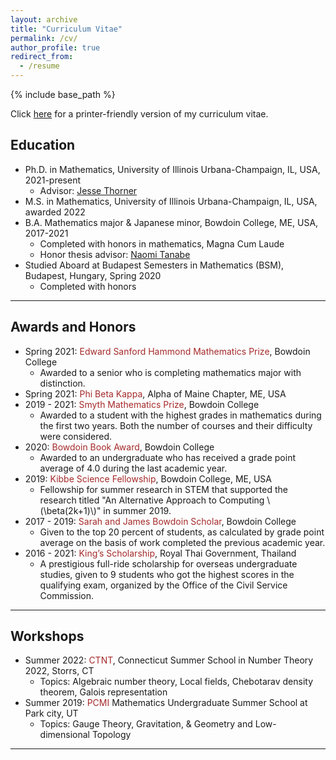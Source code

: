 ```yaml
---
layout: archive
title: "Curriculum Vitae"
permalink: /cv/
author_profile: true
redirect_from:
  - /resume
---
```


{% include base_path %}

Click [here](http://ploynawapan.github.io/files/Updated_Curriculum_Vitae.pdf) for a printer-friendly version of my curriculum vitae. 

Education
------
* Ph.D. in Mathematics, University of Illinois Urbana-Champaign, IL, USA, 2021-present
  * Advisor: [Jesse Thorner](https://sites.google.com/view/jessethorner)
* M.S. in Mathematics, University of Illinois Urbana-Champaign, IL, USA, awarded 2022
* B.A. Mathematics major & Japanese minor, Bowdoin College, ME, USA, 2017-2021
  * Completed with honors in mathematics, Magna Cum Laude <!--GPA: 3.93 -->
  * Honor thesis advisor: [Naomi Tanabe](https://tildesites.bowdoin.edu/~ntanabe/)
* Studied Aboard at Budapest Semesters in Mathematics (BSM), Budapest, Hungary, Spring 2020
  * Completed with honors  <!--GPA: 3.92 -->
    
---

<!-- Publications & preprints
------
1. Effective correlation and decorrelation for newforms, and weak subconvexity for $L$-functions. (With an appendix by Jesse Thorner) [(arXiv)](http://arxiv.org/abs/2405.05249)
2. An Alternative Approach to Computing $\beta(2k + 1)$. (With N. Tanabe) Integers 23 (2023). [(pdf)](http://math.colgate.edu/~integers/x72/x72.pdf) & [journal's site)](http://math.colgate.edu/~integers/vol23.html) 
3. Walking to Infinity on the Fibonacci Sequence. (With S. Miller, F. Peng, T. Popescu) Fibonacci Quart. 60 (2022), no. 5, pp. 293-299. [(pdf)](https://www.fq.math.ca/Papers1/60-5/miller2.pdf) & [journal's site)](https://www.fq.math.ca/60-5.html) 
4. Modeling Random Walks to Infinity on Primes in $\mathbb{Z}[\sqrt{2}]$.  (With B. Li, S. Miller, D. Sarnecki, T. Popescu)
J. Integer Seq. 25 (2022), 21 pp. [(pdf)](http://ploynawapan.github.io/files/miller11.pdf)  & [journal's site)](https://cs.uwaterloo.ca/journals/JIS/vol25.html) 
5. Walking to Infinity Along Some Number Theory Sequences. (With Steven J. Miller, Fei Peng, Tudor Popescu, Joshua Siktar, and the Polymath REU program) arXiv preprint, arXiv:2010.14932. [(arXiv)](https://arxiv.org/abs/2010.14932)
   
---
-->
<!--
Talks
------
_Holomorphic quantum unique ergodicity & weak subconvexity for $L$-functions_ 
  * Shandong University Number Theory Seminar (June 2024)(Remote)
  * Stanford Univeristy Graduate Student Number Theory Seminar (Apr 2024)(Remote)
  * UIUC Number Theory Seminar (Mar 2024)
  * UIUC Graduate Student Number Theory Seminar (Mar 2024 & Nov 2023)
  * The 20th International Conference on Fibonacci Numbers and Their Applications, University of Sarajevo (Jul 2022)(Remote)
  * Honors Thesis, Bowdoin College Department of Mathematics (May 2021) (Remote)
  * The PAlmetto Joint Arithmetic, Modularity, and Analysis Series (Sep 2020)(Remote)
  * Bowdoin College President's Summer Research Symposium (Oct 2019) (poster) 
<!--* _Introduction to Holomorphic quantum unique ergodicity_ -->
  
<!--* _Walking to Infinity on the Fibonacci Sequence_ -->

<!--* _On the Dirichlet $L$-functions and the $L$-functions of Modular Forms_-->

<!--* _Walking to Infinity Along Some Number Theory Sequences_ -->

<!--* _An Alternative Approach to Computing  $\beta(2k+1)$_ --> 


<!--* Fall 2020/Spring 2021: <span style="color: brown;">Honors thesis</span> in mathematics at Bowdoin College
  * Project: ''On the Dirichlet \\(L\\)-functions and the \\(L\\)-functions of Modular Forms.''
  * Supervisor: Professor Naomi Tanabe, Ph.D. 

* Summer 2020: <span style="color: brown;">The Polymath REU program</span>
  * Projects: ''Walking to Infinity Along Some Number Theory Sequences," "Modeling Random Walks to Infinity on Primes in \\(\mathbb{Z}[\sqrt{2}]\\)'' & "Walking to Infinity On the Fibonacci Sequence" 
  * Supervisor: Professor Steven J.  Miller, Ph.D., Williams College

* Summer 2019: <span style="color: brown;">Summer Research</span> at Bowdoin College
  * Project: ''An Alternative Approach to Computing \\(\beta(2k+1)\\).''
  * Supervisor: Professor Naomi Tanabe, Ph.D., Bowdoin College -->

<!--* Teaching
------
  
* <span style="color: brown;">Graduate Teaching Assistant</span>, University of Illinois Urbana-Champaign
  * Summer 2024: MATH 257 Linear Algebra with Computational Applications
  * Spring 2024: MATH 220 Calculus, Differential Calculus (Head TA) $*$
  * Fall 2023: MATH 221 Calculus I, Differential Calculus $*$
  * Spring 2023: MATH 220 Calculus, Differential Calculus (Head TA) $*$
  * Fall 2022: MATH 220 Calculus, Differential Calculus $*$
  * Spring 2022: MATH 220 Calculus, Differential Calculus $*$
  * Fall 2021: MATH 231 Calculus II, Integral Calculus
  
$*$ = ranked as an excellent teacher by students.

* Summer 2022, 2017, 2016: <span style="color: brown;">Invited Speaker</span>, Benchama Maharat School 
  * Invited to give mathematics lectures to prepare over 200 middle/highschool students for the first regional round towards Thailand Mathematical Olympiad.
  
* Summer 2020: <span style="color: brown;">Polymath REU Teaching Assistant</span>
  * Organized weekly activities and logistics; coordinated with the mentor; guided students throughout the project.
  
* 2018-2019: <span style="color: brown;">Quantitative Reasoning Tutor & Undergraduate Mathematics Grader</span>, Bowdoin College
  * Tutored during Students’ of Color study night; helped with courses such as mathematical reasoning, linear algebra, and calculus.
  * <span style="color: brown;"> Undergraduate Mathematics Grader</span> for the following courses:
    * Fall 2018, Spring 2019: MATH 2020 Mathematical Reasoning
    * Fall 2019: MATH 2303 Functions of Complex Variables
    * Fall 2019: MATH 2602 Introduction to Group Theory

* Winter 2018, 2019: <span style="color: brown;">College Application Reader</span>, SIT Graduate institution, VA, USA
  * Worked with a program funded by the Thai Government, facilitated Thai students through American college application system.

* Summer 2018:  <span style="color: brown;">Mathematics Teaching Assistant</span>,Brewster Academy, NH, USA
  * Worked with a program funded by the Thai Government; facilitated SAT preparation class; organized activities for students.

--- 
-->

Awards and Honors 
------
* Spring 2021: <span style="color: brown;">Edward Sanford Hammond Mathematics Prize</span>, Bowdoin College
  * Awarded to a senior who is completing mathematics major with distinction.
* Spring 2021: <span style="color: brown;">Phi Beta Kappa</span>, Alpha of Maine Chapter, ME, USA
* 2019 - 2021: <span style="color: brown;">Smyth Mathematics Prize</span>, Bowdoin College 
  * Awarded to a student with the highest grades in mathematics during the first two years. Both the number of courses and their difficulty were considered.
* 2020: <span style="color: brown;">Bowdoin Book Award</span>, Bowdoin College 
  * Awarded to an undergraduate who has received a grade point average of 4.0 during the last academic year.
* 2019: <span style="color: brown;">Kibbe Science Fellowship</span>, Bowdoin College, ME, USA
  * Fellowship for summer research in STEM that supported the research titled "An Alternative Approach to Computing   \\(\beta(2k+1)\\)" in summer 2019.
* 2017 - 2019: <span style="color: brown;">Sarah and James Bowdoin Scholar</span>, Bowdoin College 
  * Given to the top 20 percent of students, as calculated by grade point average on the basis of work completed the previous academic year.
* 2016 - 2021: <span style="color: brown;">King’s Scholarship</span>, Royal Thai Government, Thailand
  * A prestigious full-ride scholarship for overseas undergraduate studies, given to 9 students who got the highest scores in the qualifying exam, organized by the Office of the Civil Service Commission.
    
---

Workshops
------
* Summer 2022: <span style="color: brown;">CTNT</span>, Connecticut Summer School in Number Theory 2022, Storrs, CT
  * Topics: Algebraic number theory, Local fields, Chebotarav density theorem, Galois representation
* Summer 2019: <span style="color: brown;">PCMI</span> Mathematics Undergraduate Summer School at Park city, UT 
  * Topics: Gauge Theory, Gravitation, & Geometry and Low-dimensional Topology
    
---


 
<!--Skills
------
* Programming: Python, Java, C
* Languages: Thai (Native); English (Bilingual proficiency); Japanese (Limited working proficiency)
  
---  
-->
  
<!--Voluteer Experiences
------
* 2017-2019: <span style="color: brown;">Common Good Day</span>, McKeen Center, Bowdoin College
  * Participated and led a group on the Bowdoin Common Good Day; distributed food at Brunswick's Mid Coast Hunger Prevention Program; cleaned up Portland's Ronald McDonald house and Grow to Give farm.
* Spring 2018: <span style="color: brown;">Hunger and Homelessness in Maine</span>, McKeen Center, Bowdoin College
  * Participated in Alternative Spring Break program to help distribute food and clean up shelters in Portland and discuss the root of hunger and homelessness.-->
